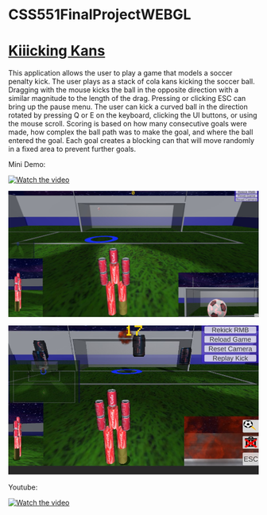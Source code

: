 # CSS551FinalProjectWEBGL

# [Kiiicking Kans](https://6789123hao.github.io/CSS551FinalProjectWEBGL/)

This application allows the user to play a game that models a soccer penalty kick. The user plays as a stack of cola kans kicking the soccer ball. Dragging with the mouse kicks the ball in the opposite direction with a similar magnitude to the length of the drag. Pressing or clicking ESC can bring up the pause menu. The user can kick a curved ball in the direction rotated by pressing Q or E on the keyboard, clicking the UI buttons, or using the mouse scroll. Scoring is based on how many consecutive goals were made, how complex the ball path was to make the goal, and where the ball entered the goal. Each goal creates a blocking can that will move randomly in a fixed area to prevent further goals.

Mini Demo:

[![Watch the video](https://img.youtube.com/vi/of7F7JmPANM/maxresdefault.jpg)](https://github.com/6789123Hao/CSS551FinalProjectWEBGL/assets/58276668/9bf5f0ee-11e1-4ce5-b517-438c81194d6c)

<a href="https://6789123hao.github.io/CSS551FinalProjectWEBGL/"><img src="https://github.com/6789123Hao/CSS551FinalProjectWEBGL/blob/main/ScreenShot1.jpg" /></a>

<img src = "https://github.com/6789123Hao/CSS551FinalProjectWEBGL/blob/main/ScreenShots/ExplosionCurve.jpg">

Youtube:

[![Watch the video](https://img.youtube.com/vi/of7F7JmPANM/maxresdefault.jpg)](https://youtu.be/of7F7JmPANM)

